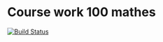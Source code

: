 # Course work 100 mathes
[![Build Status](https://travis-ci.org/ser2400/course-work-100-mathes-.svg?branch=master)](https://travis-ci.org/ser2400/course-work-100-mathes-)
